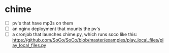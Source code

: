 # chime

- [ ] pv's that have mp3s on them
- [ ] an nginx deployment that mounts the pv's
- [ ] a cronjob that launches chime.py, which runs soco like this: https://github.com/SoCo/SoCo/blob/master/examples/play_local_files/play_local_files.py
